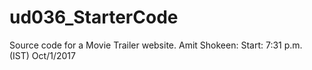 # ud036_StarterCode
Source code for a Movie Trailer website.
Amit Shokeen: 
Start: 7:31 p.m. (IST) Oct/1/2017
